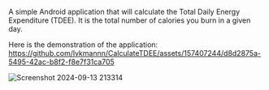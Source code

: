 A simple Android application that will calculate the Total Daily Energy Expenditure (TDEE). It is the total number of calories you burn in a given day.

Here is the demonstration of the application:
https://github.com/lvkmannn/CalculateTDEE/assets/157407244/d8d2875a-5495-42ac-b8f2-f8e7f31ca705

![Screenshot 2024-09-13 213314](https://github.com/user-attachments/assets/8416381e-36d5-4715-9c1d-94a6c93bc573)


